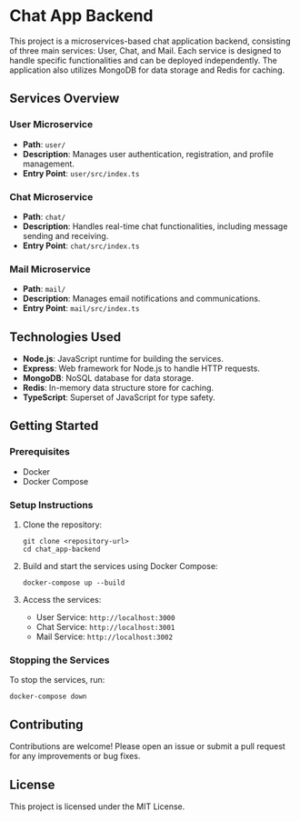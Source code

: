 # Chat App Backend

This project is a microservices-based chat application backend, consisting of three main services: User, Chat, and Mail. Each service is designed to handle specific functionalities and can be deployed independently. The application also utilizes MongoDB for data storage and Redis for caching.

## Services Overview

### User Microservice
- **Path**: `user/`
- **Description**: Manages user authentication, registration, and profile management.
- **Entry Point**: `user/src/index.ts`

### Chat Microservice
- **Path**: `chat/`
- **Description**: Handles real-time chat functionalities, including message sending and receiving.
- **Entry Point**: `chat/src/index.ts`

### Mail Microservice
- **Path**: `mail/`
- **Description**: Manages email notifications and communications.
- **Entry Point**: `mail/src/index.ts`

## Technologies Used
- **Node.js**: JavaScript runtime for building the services.
- **Express**: Web framework for Node.js to handle HTTP requests.
- **MongoDB**: NoSQL database for data storage.
- **Redis**: In-memory data structure store for caching.
- **TypeScript**: Superset of JavaScript for type safety.

## Getting Started

### Prerequisites
- Docker
- Docker Compose

### Setup Instructions
1. Clone the repository:
   ```
   git clone <repository-url>
   cd chat_app-backend
   ```

2. Build and start the services using Docker Compose:
   ```
   docker-compose up --build
   ```

3. Access the services:
   - User Service: `http://localhost:3000`
   - Chat Service: `http://localhost:3001`
   - Mail Service: `http://localhost:3002`

### Stopping the Services
To stop the services, run:
```
docker-compose down
```

## Contributing
Contributions are welcome! Please open an issue or submit a pull request for any improvements or bug fixes.

## License
This project is licensed under the MIT License.